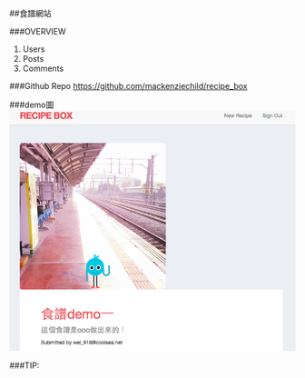 ##食譜網站

###OVERVIEW
1. Users
2. Posts
3. Comments


###Github Repo
https://github.com/mackenziechild/recipe_box


###demo圖
![demo1](https://github.com/coolsea/rails-12in12-recipe_box/raw/master/app/assets/images/2015-02-04-1.png)


###TIP:
